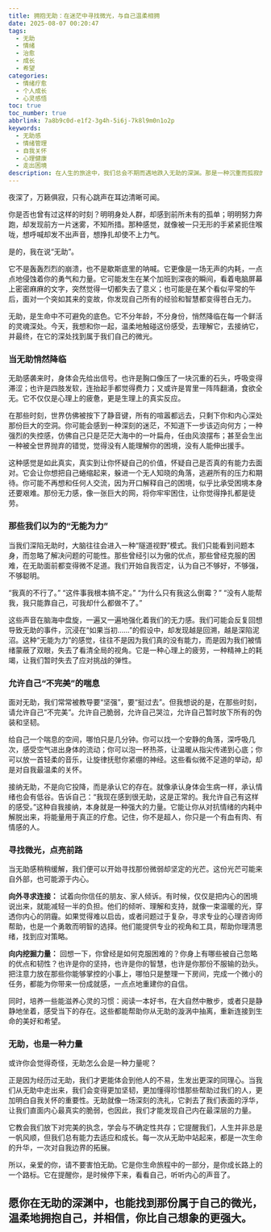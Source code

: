 ```yaml
---
title: 拥抱无助：在迷茫中寻找微光，与自己温柔相拥
date: 2025-08-07 00:20:47
tags:
  - 无助
  - 情绪
  - 治愈
  - 成长
  - 希望
categories:
  - 情绪疗愈
  - 个人成长
  - 心灵感悟
toc: true
toc_number: true
abbrlink: 7a8b9c0d-e1f2-3g4h-5i6j-7k8l9m0n1o2p
keywords:
  - 无助感
  - 情绪管理
  - 自我关怀
  - 心理健康
  - 走出困境
description: 在人生的旅途中，我们总会不期而遇地跌入无助的深渊。那是一种沉重而孤寂的感受，仿佛被无形的力量束缚，动弹不得。然而，正是这份看似脆弱的无助，也蕴藏着我们重新审视内心、寻求连接、并最终找到力量的契机。这篇文章将带你温柔地触碰这份感受，学会接纳，并一同在迷茫中点亮希望的微光。
---
```


夜深了，万籁俱寂，只有心跳声在耳边清晰可闻。

你是否也曾有过这样的时刻？明明身处人群，却感到前所未有的孤单；明明努力奔跑，却发现前方一片迷雾，不知所措。那种感觉，就像被一只无形的手紧紧扼住喉咙，想呼喊却发不出声音，想挣扎却使不上力气。

是的，我在说“无助”。

它不是轰轰烈烈的崩溃，也不是歇斯底里的呐喊。它更像是一场无声的内耗，一点点地侵蚀着你的勇气和力量。它可能发生在某个加班到深夜的瞬间，看着电脑屏幕上密密麻麻的文字，突然觉得一切都失去了意义；也可能是在某个看似平常的午后，面对一个突如其来的变故，你发现自己所有的经验和智慧都变得苍白无力。

无助，是生命中不可避免的底色。它不分年龄，不分身份，悄然降临在每一个鲜活的灵魂深处。今天，我想和你一起，温柔地触碰这份感受，去理解它，去接纳它，并最终，在它的深处找到属于我们自己的微光。

### 当无助悄然降临

无助感袭来时，身体会先给出信号。也许是胸口像压了一块沉重的石头，呼吸变得滞涩；也许是四肢发软，连抬起手都觉得费力；又或许是胃里一阵阵翻涌，食欲全无。它不仅仅是心理上的疲惫，更是生理上的真实反应。

在那些时刻，世界仿佛被按下了静音键，所有的喧嚣都远去，只剩下你和内心深处那份巨大的空洞。你可能会感到一种深刻的迷茫，不知道下一步该迈向何方；一种强烈的失控感，仿佛自己只是茫茫大海中的一叶扁舟，任由风浪摆布；甚至会生出一种被全世界抛弃的错觉，觉得没有人能理解你的困境，没有人能伸出援手。

这种感觉是如此真实，真实到让你怀疑自己的价值，怀疑自己是否真的有能力去面对。它会让你想把自己蜷缩起来，躲进一个无人知晓的角落，逃避所有的压力和期待。你可能不再想和任何人交流，因为开口解释自己的困境，似乎比承受困境本身还要艰难。那份无力感，像一张巨大的网，将你牢牢困住，让你觉得挣扎都是徒劳。

### 那些我们以为的“无能为力”

当我们深陷无助时，大脑往往会进入一种“隧道视野”模式。我们只能看到问题本身，而忽略了解决问题的可能性。那些曾经引以为傲的优点，那些曾经克服的困难，在无助面前都变得微不足道。我们开始自我否定，认为自己不够好，不够强，不够聪明。

“我真的不行了。”
“这件事我根本搞不定。”
“为什么只有我这么倒霉？”
“没有人能帮我，我只能靠自己，可我却什么都做不了。”

这些声音在脑海中盘旋，一遍又一遍地强化着我们的无力感。我们可能会反复回想导致无助的事件，沉浸在“如果当初……”的假设中，却发现越是回溯，越是深陷泥沼。这种“无能为力”的感觉，往往不是因为我们真的没有能力，而是因为我们被情绪蒙蔽了双眼，失去了看清全局的视角。它是一种心理上的疲劳，一种精神上的耗竭，让我们暂时失去了应对挑战的弹性。

### 允许自己“不完美”的喘息

面对无助，我们常常被教导要“坚强”，要“挺过去”。但我想说的是，在那些时刻，请允许自己“不完美”。允许自己脆弱，允许自己哭泣，允许自己暂时放下所有的伪装和坚韧。

给自己一个喘息的空间，哪怕只是几分钟。你可以找一个安静的角落，深呼吸几次，感受空气进出身体的流动；你可以泡一杯热茶，让温暖从指尖传递到心底；你可以放一首轻柔的音乐，让旋律抚慰你紧绷的神经。这些看似微不足道的举动，却是对自我最温柔的关怀。

接纳无助，不是向它投降，而是承认它的存在。就像承认身体会生病一样，承认情绪也会有低谷。告诉自己：“我现在感到很无助，这是正常的。我允许自己有这样的感受。”这种自我接纳，本身就是一种强大的力量。它能让你从对抗情绪的内耗中解脱出来，将能量用于真正的疗愈。记住，你不是超人，你只是一个有血有肉、有情感的人。

### 寻找微光，点亮前路

当无助感稍稍缓解，我们便可以开始寻找那份微弱却坚定的光芒。这份光芒可能来自外部，也可能源于内心。

**向外寻求连接：** 试着向你信任的朋友、家人倾诉。有时候，仅仅是把内心的困境说出来，就能减轻一半的负担。他们的倾听、理解和支持，就像一束温暖的光，穿透你内心的阴霾。如果觉得难以启齿，或者问题过于复杂，寻求专业的心理咨询师帮助，也是一个勇敢而明智的选择。他们能提供专业的视角和工具，帮助你理清思绪，找到应对策略。

**向内挖掘力量：** 回想一下，你曾经是如何克服困难的？你身上有哪些被自己忽略的优点和韧性？也许是你的坚持，也许是你的智慧，也许是你那份不服输的劲头。把注意力放在那些你能够掌控的小事上，哪怕只是整理一下房间，完成一个微小的任务，都能为你带来一份成就感，一点点地重建你的自信。

同时，培养一些能滋养心灵的习惯：阅读一本好书，在大自然中散步，或者只是静静地坐着，感受当下的存在。这些都能帮助你从无助的漩涡中抽离，重新连接到生命的美好和希望。

### 无助，也是一种力量

或许你会觉得奇怪，无助怎么会是一种力量呢？

正是因为经历过无助，我们才更能体会到他人的不易，生发出更深的同理心。当我们从无助中走出来，我们会变得更加坚韧，更加懂得珍惜那些帮助过我们的人，更加明白自我关怀的重要性。无助就像一场深刻的洗礼，它剥去了我们表面的浮华，让我们直面内心最真实的脆弱，也因此，我们才能发现自己内在最深层的力量。

它教会我们放下对完美的执念，学会与不确定性共存；它提醒我们，人生并非总是一帆风顺，但我们总有能力去适应和成长。每一次从无助中站起来，都是一次生命的升华，一次对自我边界的拓展。

所以，亲爱的你，请不要害怕无助。它是你生命旅程中的一部分，是你成长路上的一个路标。它在提醒你，是时候停下来，看看自己，听听内心的声音了。

愿你在无助的深渊中，也能找到那份属于自己的微光，温柔地拥抱自己，并相信，你比自己想象的更强大。
---